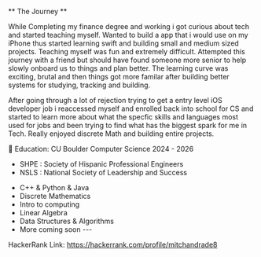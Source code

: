 
** The Journey **

While Completing my finance degree and working i got curious about tech and started teaching myself. Wanted to build a app that i would use on my iPhone thus started learning swift and building small and medium sized projects. Teaching myself was fun and extremely difficult. Attempted this journey with a friend but should have found someone more senior to help slowly onboard us to things and plan better. The learning curve was exciting, brutal and then things got more familar after building better systems for studying, tracking and building.  

After going through a lot of rejection trying to get a entry level iOS developer job i reaccessed myself and enrolled back into school for CS and started to learn more about what the specfic skills and languages most used for jobs and been trying to find what has the biggest spark for me in Tech.  Really enjoyed discrete Math and building entire projects.

 🦬 Education: CU Boulder Computer Science 2024 - 2026
 * SHPE : Society of Hispanic Professional Engineers
 * NSLS : National Society of Leadership and Success
   
 - C++ & Python & Java
 - Discrete Mathematics
 - Intro to computing
 - Linear Algebra
 - Data Structures & Algorithms
 - More coming soon ---

 




HackerRank Link:
https://hackerrank.com/profile/mitchandrade8


 

